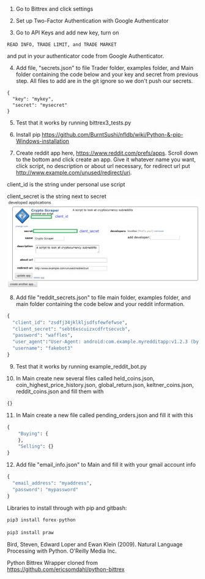 1. Go to Bittrex and click settings

2. Set up Two-Factor Authentication with Google Authenticator

3. Go to API Keys and add new key, turn on 
```
READ INFO, TRADE LIMIT, and TRADE MARKET
```
and put in your authenticator code from Google Authenticator.

4. Add file, "secrets.json" to file Trader folder, examples folder, and Main folder containing the code below and your key and secret from previous step. All files to add are in the git ignore so we don't push our secrets.

```
{
  "key": "mykey",
  "secret": "mysecret"
}
```

5. Test that it works by running bittrex3_tests.py

6. Install pip https://github.com/BurntSushi/nfldb/wiki/Python-&-pip-Windows-installation 

7. Create reddit app here, https://www.reddit.com/prefs/apps. Scroll down to the bottom and click create an app. Give it whatever name you want, click script, no description or about url necessary, for redirect url put http://www.example.com/unused/redirect/uri.

client_id is the string under personal use script

client_secret is the string next to secret
![alt text](https://github.com/cedricholz/Python-Cryptocurrency-Scraper-Trader/blob/master/Trader/reddit_info.png "Logo Title Text 1")

8. Add file "reddit_secrets.json" to file main folder, examples folder, and main folder containing the code below and your reddit information.

```python
{
  "client_id": "zsdfj34jklkljsdfsfewfefwse",
  "client_secret": "sebt6xscuizxcdfrtsecvcb",
  "password": "waffles",
  "user_agent":"User-Agent: android:com.example.myredditapp:v1.2.3 (by /u/kemitche)",
  "username": "fakebot3"
}
```

9. Test that it works by running example_reddit_bot.py

10. In Main create new several files called held_coins.json, coin_highest_price_history.json, global_return.json, keltner_coins.json, reddit_coins.json and fill them with 

```python
{}
```

11. In Main create a new file called pending_orders.json and fill it with this

```python
{
    "Buying": {
    },
    "Selling": {}
}
```


12. Add file "email_info.json" to Main and fill it with your gmail account info

```python
{
  "email_address": "myaddress",
  "password": "mypassword"
}
```

Libraries to install through with pip and gitbash:

```python
pip3 install forex-python

pip3 install praw
```

Bird, Steven, Edward Loper and Ewan Klein (2009).
Natural Language Processing with Python.  O'Reilly Media Inc.

Python Bittrex Wrapper cloned from https://github.com/ericsomdahl/python-bittrex
